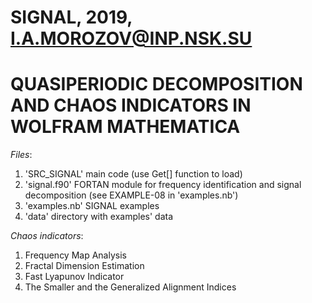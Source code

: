 # SIGNAL, 2019, I.A.MOROZOV@INP.NSK.SU
# QUASIPERIODIC DECOMPOSITION AND CHAOS INDICATORS IN WOLFRAM MATHEMATICA

*Files*:
1) 'SRC_SIGNAL'       main code (use Get[] function to load)
2) 'signal.f90'       FORTAN module for frequency identification and signal decomposition (see EXAMPLE-08 in 'examples.nb')
3) 'examples.nb'      SIGNAL examples
4) 'data'             directory with examples' data

*Chaos indicators*:
1) Frequency Map Analysis
2) Fractal Dimension Estimation
3) Fast Lyapunov Indicator
4) The Smaller and the Generalized Alignment Indices
